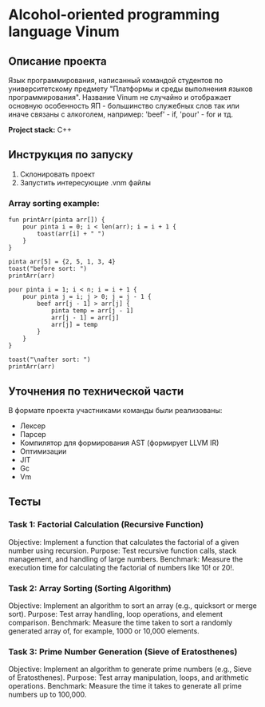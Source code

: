 # Alcohol-oriented programming language Vinum
## Описание проекта
Язык программирования, написанный командой студентов по университетскому предмету "Платформы и среды выполнения языков программирования". Название Vinum не случайно и отображает основную особенность ЯП - большинство служебных слов так или иначе связаны с алкоголем, например: 'beef' - if, 'pour' - for и тд.

**Project stack:** 
С++

## Инструкция по запуску
1. Склонировать проект
2. Запустить интересующие .vnm файлы

### Array sorting example:
```
fun printArr(pinta arr[]) {
    pour pinta i = 0; i < len(arr); i = i + 1 {
        toast(arr[i] + " ")
    }
}

pinta arr[5] = {2, 5, 1, 3, 4} 
toast("before sort: ")
printArr(arr)

pour pinta i = 1; i < n; i = i + 1 {
    pour pinta j = i; j > 0; j = j - 1 {
        beef arr[j - 1] > arr[j] {
            pinta temp = arr[j - 1]
            arr[j - 1] = arr[j]
            arr[j] = temp
        }
    }
}

toast("\nafter sort: ")
printArr(arr)
```
## Уточнения по технической части
В формате проекта участниками команды были реализованы:
- Лексер
- Парсер
- Компилятор для формирования AST (формирует LLVM IR)
- Оптимизации
- JIT
- Gc
- Vm

## Тесты
### Task 1: Factorial Calculation (Recursive Function)
Objective: Implement a function that calculates the factorial of a given number using recursion.
Purpose: Test recursive function calls, stack management, and handling of large numbers.
Benchmark: Measure the execution time for calculating the factorial of numbers like 10! or 20!.

### Task 2: Array Sorting (Sorting Algorithm)
Objective: Implement an algorithm to sort an array (e.g., quicksort or merge sort).
Purpose: Test array handling, loop operations, and element comparison.
Benchmark: Measure the time taken to sort a randomly generated array of, for example, 1000 or 10,000 elements.

### Task 3: Prime Number Generation (Sieve of Eratosthenes)
Objective: Implement an algorithm to generate prime numbers (e.g.,
Sieve of Eratosthenes).
Purpose: Test array manipulation, loops, and arithmetic operations.
Benchmark: Measure the time it takes to generate all prime numbers up to 100,000.
